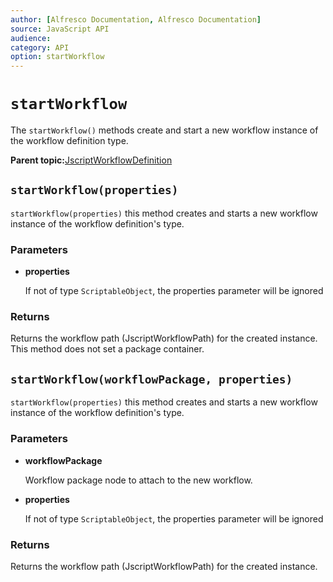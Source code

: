 ```yaml
---
author: [Alfresco Documentation, Alfresco Documentation]
source: JavaScript API
audience: 
category: API
option: startWorkflow
---
```


# `startWorkflow`

The `startWorkflow()` methods create and start a new workflow instance of the workflow definition type.

**Parent topic:**[JscriptWorkflowDefinition](../references/API-JS-WorkflowDefinition.md)

## `startWorkflow(properties)`

`startWorkflow(properties)` this method creates and starts a new workflow instance of the workflow definition's type.

### Parameters

-   **properties**

    If not of type `ScriptableObject`, the properties parameter will be ignored


### Returns

Returns the workflow path \(JscriptWorkflowPath\) for the created instance. This method does not set a package container.

## `startWorkflow(workflowPackage, properties)`

`startWorkflow(properties)` this method creates and starts a new workflow instance of the workflow definition's type.

### Parameters

-   **workflowPackage**

    Workflow package node to attach to the new workflow.

-   **properties**

    If not of type `ScriptableObject`, the properties parameter will be ignored


### Returns

Returns the workflow path \(JscriptWorkflowPath\) for the created instance.

